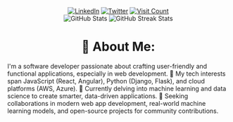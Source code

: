 <div style="text-align: center;" align="center" dir="auto">
  <a href="https://linkedin.com/in/kvictor"><img src="https://img.shields.io/badge/LinkedIn-%230077B5.svg?logo=linkedin&logoColor=white" alt="LinkedIn"></a>
  <a href="https://twitter.com/Don_VKariuki"><img src="https://img.shields.io/badge/Twitter-%231DA1F2.svg?logo=Twitter&logoColor=white" alt="Twitter"></a>
  <a href="https://visitcount.itsvg.in/api?id=victorKariuki&icon=6&color=3"><img src="https://visitcount.itsvg.in/api?id=victorKariuki&icon=6&color=3" alt="Visit Count"></a></br>
  <img src="https://github-readme-stats.vercel.app/api?username=victorKariuki&count_private=true&show_icons=true&theme=github_dark&border_radius=30&border_color=39D353&icon_color=39D353&title_color=fff&hide_border=true" alt="GitHub Stats">
  <img src="https://github-readme-streak-stats.herokuapp.com/?user=victorKariuki&theme=github-dark&hide_border=true" alt="GitHub Streak Stats"></br>
  
</div>
<h1 style="text-align: center;" align="center" dir="auto">💫 About Me:</h1>
<p>I'm a software developer passionate about crafting user-friendly and functional applications, especially in web development. 👀 My tech interests span JavaScript (React, Angular), Python (Django, Flask), and cloud platforms (AWS, Azure). 🌱 Currently delving into machine learning and data science to create smarter, data-driven applications. 💞️ Seeking collaborations in modern web app development, real-world machine learning models, and open-source projects for community contributions.</p>
